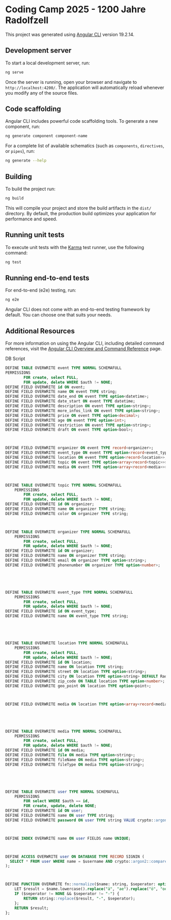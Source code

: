 # Coding Camp 2025 - 1200 Jahre Radolfzell

This project was generated using [Angular CLI](https://github.com/angular/angular-cli) version 19.2.14.

## Development server

To start a local development server, run:

```bash
ng serve
```

Once the server is running, open your browser and navigate to `http://localhost:4200/`. The application will automatically reload whenever you modify any of the source files.

## Code scaffolding

Angular CLI includes powerful code scaffolding tools. To generate a new component, run:

```bash
ng generate component component-name
```

For a complete list of available schematics (such as `components`, `directives`, or `pipes`), run:

```bash
ng generate --help
```

## Building

To build the project run:

```bash
ng build
```

This will compile your project and store the build artifacts in the `dist/` directory. By default, the production build optimizes your application for performance and speed.

## Running unit tests

To execute unit tests with the [Karma](https://karma-runner.github.io) test runner, use the following command:

```bash
ng test
```

## Running end-to-end tests

For end-to-end (e2e) testing, run:

```bash
ng e2e
```

Angular CLI does not come with an end-to-end testing framework by default. You can choose one that suits your needs.

## Additional Resources

For more information on using the Angular CLI, including detailed command references, visit the [Angular CLI Overview and Command Reference](https://angular.dev/tools/cli) page.

DB Script

```sql
DEFINE TABLE OVERWRITE event TYPE NORMAL SCHEMAFULL
PERMISSIONS
        FOR create, select FULL,
        FOR update, delete WHERE $auth != NONE;
DEFINE FIELD OVERWRITE id ON event;
DEFINE FIELD OVERWRITE name ON event TYPE string;
DEFINE FIELD OVERWRITE date_end ON event TYPE option<datetime>;
DEFINE FIELD OVERWRITE date_start ON event TYPE datetime;
DEFINE FIELD OVERWRITE description ON event TYPE option<string>;
DEFINE FIELD OVERWRITE more_infos_link ON event TYPE option<string>;
DEFINE FIELD OVERWRITE price ON event TYPE option<decimal>;
DEFINE FIELD OVERWRITE age ON event TYPE option<int>;
DEFINE FIELD OVERWRITE restriction ON event TYPE option<string>;
DEFINE FIELD OVERWRITE draft ON event TYPE option<bool>;



DEFINE FIELD OVERWRITE organizer ON event TYPE record<organizer>;
DEFINE FIELD OVERWRITE event_type ON event TYPE option<record<event_type>>;
DEFINE FIELD OVERWRITE location ON event TYPE option<record<location>>;
DEFINE FIELD OVERWRITE topic ON event TYPE option<array<record<topic>>>;
DEFINE FIELD OVERWRITE media ON event TYPE option<array<record<media>>>;



DEFINE TABLE OVERWRITE topic TYPE NORMAL SCHEMAFULL
    PERMISSIONS
        FOR create, select FULL,
        FOR update, delete WHERE $auth != NONE;
DEFINE FIELD OVERWRITE id ON organizer;
DEFINE FIELD OVERWRITE name ON organizer TYPE string;
DEFINE FIELD OVERWRITE color ON organizer TYPE string;



DEFINE TABLE OVERWRITE organizer TYPE NORMAL SCHEMAFULL
    PERMISSIONS
        FOR create, select FULL,
        FOR update, delete WHERE $auth != NONE;
DEFINE FIELD OVERWRITE id ON organizer;
DEFINE FIELD OVERWRITE name ON organizer TYPE string;
DEFINE FIELD OVERWRITE email ON organizer TYPE option<string>;
DEFINE FIELD OVERWRITE phonenumber ON organizer TYPE option<number>;





DEFINE TABLE OVERWRITE event_type TYPE NORMAL SCHEMAFULL
    PERMISSIONS
        FOR create, select FULL,
        FOR update, delete WHERE $auth != NONE;
DEFINE FIELD OVERWRITE id ON event_type;
DEFINE FIELD OVERWRITE name ON event_type TYPE string;





DEFINE TABLE OVERWRITE location TYPE NORMAL SCHEMAFULL
    PERMISSIONS
        FOR create, select FULL,
        FOR update, delete WHERE $auth != NONE;
DEFINE FIELD OVERWRITE id ON location;
DEFINE FIELD OVERWRITE name ON location TYPE string;
DEFINE FIELD OVERWRITE street ON location TYPE option<string>;
DEFINE FIELD OVERWRITE city ON location TYPE option<string> DEFAULT Radolfzell;
DEFINE FIELD OVERWRITE zip_code ON TABLE location TYPE option<number>;
DEFINE FIELD OVERWRITE geo_point ON location TYPE option<point>;



DEFINE FIELD OVERWRITE media ON location TYPE option<array<record<media>>>;





DEFINE TABLE OVERWRITE media TYPE NORMAL SCHEMAFULL
    PERMISSIONS
        FOR create, select FULL,
        FOR update, delete WHERE $auth != NONE;
DEFINE FIELD OVERWRITE id ON media;
DEFINE FIELD OVERWRITE file ON media TYPE option<string>;
DEFINE FIELD OVERWRITE fileName ON media TYPE option<string>;
DEFINE FIELD OVERWRITE fileType ON media TYPE option<string>;





DEFINE TABLE OVERWRITE user TYPE NORMAL SCHEMAFULL
    PERMISSIONS
        FOR select WHERE $auth == id,
        FOR create, update, delete NONE;
DEFINE FIELD OVERWRITE id ON user;
DEFINE FIELD OVERWRITE name ON user TYPE string;
DEFINE FIELD OVERWRITE password ON user TYPE string VALUE crypto::argon2::generate($value);



DEFINE INDEX OVERWRITE name ON user FIELDS name UNIQUE;



DEFINE ACCESS OVERWRITE user ON DATABASE TYPE RECORD SIGNIN (
  SELECT * FROM user WHERE name = $username AND crypto::argon2::compare(password, $password)
);



DEFINE FUNCTION OVERWRITE fn::normalize($name: string, $seperator: option<string>) {
    LET $result = $name.lowercase().replace("ä", "ae").replace("ö", "oe").replace("ü", "ue").slug();
    IF ($seperator != NONE && $seperator != "-") {
        RETURN string::replace($result, "-", $seperator);
    };
    RETURN $result;
};
```
